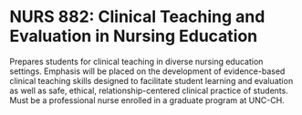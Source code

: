 # NURS 882: Clinical Teaching and Evaluation in Nursing Education

Prepares students for clinical teaching in diverse nursing education settings. Emphasis will be placed on the development of evidence-based clinical teaching skills designed to facilitate student learning and evaluation as well as safe, ethical, relationship-centered clinical practice of students. Must be a professional nurse enrolled in a graduate program at UNC-CH.